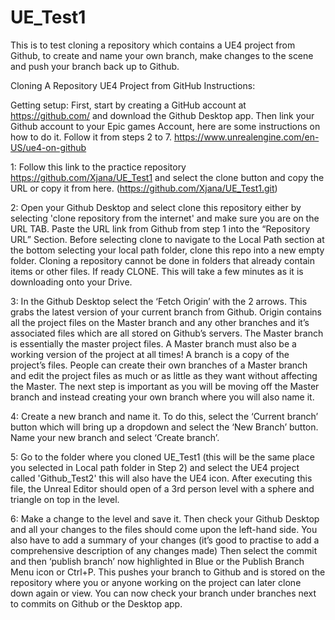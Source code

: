 # UE_Test1

This is to test cloning a repository which contains a UE4 project from Github, to create and name your own branch, make changes to the scene and push your branch back up to Github.


Cloning A Repository UE4 Project from GitHub Instructions: 

Getting setup:
First, start by creating a GitHub account at https://github.com/ and download the Github Desktop app.
Then link your Github account to your Epic games Account, here are some instructions on how to do it. Follow it from steps 2 to 7. https://www.unrealengine.com/en-US/ue4-on-github

1: Follow this link to the practice repository https://github.com/Xjana/UE_Test1 and select the clone button and copy the URL or copy it from here. (https://github.com/Xjana/UE_Test1.git)

2: Open your Github Desktop and select clone this repository either by selecting 'clone repository from the internet' and make sure you are on the URL TAB. Paste the URL link from Github from step 1 into the “Repository URL” Section. Before selecting clone to navigate to the Local Path section at the bottom selecting your local path folder, clone this repo into a new empty folder. Cloning a repository cannot be done in folders that already contain items or other files. If ready CLONE. This will take a few minutes as it is downloading onto your Drive.

3: In the Github Desktop select the ‘Fetch Origin’ with the 2 arrows. This grabs the latest version of your current branch from Github. Origin contains all the project files on the Master branch and any other branches and it’s associated files which are all stored on Github’s servers. The Master branch is essentially the master project files. A Master branch must also be a working version of the project at all times! A branch is a copy of the project’s files. People can create their own branches of a Master branch and edit the project files as much or as little as they want without affecting the Master. The next step is important as you will be moving off the Master branch and instead creating your own branch where you will also name it.

4: Create a new branch and name it. To do this, select the ‘Current branch’ button which will bring up a dropdown and select the ‘New Branch’ button. Name your new branch and select ‘Create branch’.

5: Go to the folder where you cloned UE_Test1 (this will be the same place you selected in Local path folder in Step 2) and select the UE4 project called 'Github_Test2' this will also have the UE4 icon. After executing this file, the Unreal Editor should open of a 3rd person level with a sphere and triangle on top in the level.

6: Make a change to the level and save it. Then check your Github Desktop and all your changes to the files should come upon the left-hand side. You also have to add a summary of your changes (it’s good to practise to add a comprehensive description of any changes made) Then select the commit and then ‘publish branch’ now highlighted in Blue or the  Publish Branch Menu icon or Ctrl+P. This pushes your branch to Github and is stored on the repository where you or anyone working on the project can later clone down again or view. You can now check your branch under branches next to commits on Github or the Desktop app.
